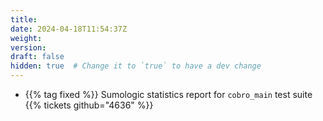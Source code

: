 ```yaml
---
title:
date: 2024-04-18T11:54:37Z
weight:
version:
draft: false
hidden: true  # Change it to `true` to have a dev change
---
```


<!-- Available tags are: added, changed, deprecated, removed, fixed, security, performance -->
- {{% tag fixed %}} Sumologic statistics report for `cobro_main` test suite {{% tickets github="4636" %}}
